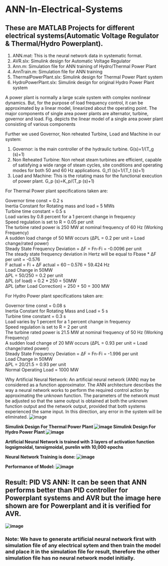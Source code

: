 # ANN-In-Electrical-Systems

## These are MATLAB Projects for different electrical systems(Automatic Voltage Regulator & Thermal/Hydro Powerplant).

1. ANN.mat: This is the neural network data in systematic format.  
2. AVR.slx: Simulink design for Automatic Voltage Regulator
3. Ann.m: Simulation file for ANN training of Hydro/Thermal Power Plant
4. AnnTrain.m: Simulation file for ANN training
5. ThermalPowerPlant.slx: Simulink design for Thermal Power Plant system
6. HydroPowerPlant.slx: Simulink design for original Hydro Power Plant system

A power plant is normally a large scale system with complex nonlinear dynamics. But, for the purpose of load frequency control, it can be approximated by a linear model, linearized about the operating point. The major components of single area power plants are alternator, turbine, governor and load. Fig. depicts the linear model of a single area power plant consisting of various components

Further we used Governor, Non reheated Turbine, Load and Machine in our system:
1. Governor: is the main controller of the hydraulic turbine. G(s)=1/(T_g (s)+1)
2. Non Reheated Turbine: Non reheat steam turbines are efficient, capable of satisfying a wide range of steam cycles, site conditions and operating modes for both 50 and 60 Hz applications.  G_t1 (s)=1/(T_t (s)+1)
3. Load and Machine: This is the rotating mass for the functional execution of power plant.  G_p (s)=K_p/(T_p (s)+1)

For Thermal Power plant specifications taken are:

Governor time const = 0.2 s<br>
Inertia Constant for Rotating mass and load = 5 MWs<br>
Turbine time constant = 0.5 s<br>
Load varies by 0.8 percent for a 1 percent change in frequency<br>
Speed regulation is set to R = 0.05 per unit<br>
The turbine rated power is 250 MW at nominal frequency of 60 Hz (Working Frequency)<br>
A sudden load change of 50 MW occurs (ΔPL = 0.2 per unit = Load change/rated power)<br>
Steady State Frequency Deviation = ΔF = Fn-Fi = -0.0096 per unit<br>
The steady state frequency deviation in Hertz will be equal to Fbase * ΔF per unit = -0.576<br>
F actual = Fi + ΔF actual = 60 – 0.576 = 59.424 Hz<br>
Load Change in 50MW <br>
ΔPL = 50/250 = 0.2 per unit<br>
ΔPL (of load) = 0.2 * 250 = 50MW<br>
ΔPL (after Load Correction) = 250 + 50 = 300 MW

For Hydro Power plant specifications taken are:

Governor time const = 0.08 s<br>
Inertia Constant for Rotating Mass and Load = 5 s<br>
Turbine time constant = 0.3 s<br>
Load varies by 1 percent for a 1 percent change in frequency<br>
Speed regulation is set to R = 2 per unit<br>
The turbine rated power is 21.5 MW at nominal frequency of 50 Hz (Working Frequency)<br>
A sudden load change of 20 MW occurs (ΔPL = 0.93 per unit = Load change/rated power)<br>
Steady State Frequency Deviation = ΔF = Fn-Fi = -1.996 per unit<br>
Load Change in 50MW <br>
ΔPL = 20/21.5 = 0.93 per unit<br>
Normal Operating Load = 1000 MW

Why Artificial Neural Network: An artificial neural network (ANN) may be considered as a function approximator. The ANN architecture describes the way a neural network works to perform the required control action by approximating the unknown function. The parameters of the network must be adjusted so that the same output is obtained at both the unknown function output and the network output, provided that both systems experienced the same input. In this direction, any error in the system will be eliminated.
![image](https://user-images.githubusercontent.com/86974424/171814315-e359990a-dbd8-43ef-9d24-ad427eb4389a.png)

<b>Simulink Design For Thermal Power Plant
![image](https://user-images.githubusercontent.com/86974424/171811466-c2b55d13-d5bc-4f93-b3ec-0c682286d376.png)
<b>Simulink Design For Hydro Power Plant
![image](https://user-images.githubusercontent.com/86974424/171811527-065911b8-d95c-42bd-8843-1212ff88dadd.png)

Artificial Neural Network is trained with 3 layers of activation function logsigmoidal, tansigmoidal, purelin with 10,000 epochs
  
Neural Network Training is done:
![image](https://user-images.githubusercontent.com/86974424/171813539-d9a0b8e7-ba63-407c-97bc-116c6713a68a.png)

Performance of Model:
![image](https://user-images.githubusercontent.com/86974424/171813745-1f3f849c-7a70-4b2e-80fb-727dadd336d5.png)

## Result: PID VS ANN: It can be seen that ANN performs better than PID controller for Powerplant systems and AVR but the image here shown are for Powerplant and it is verified for AVR. 
![image](https://user-images.githubusercontent.com/86974424/171815969-c308d602-8a18-4e76-9fe2-5cd9d05bc394.png)
  
### Note: We have to generate artificial neural network first with simulation file of any electrical sytem and then train the model and place it in the simulation file for result, therefore the other simulation file has no neural network model initially.
